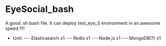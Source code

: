 # EyeSocial_bash
A good .sh bash file.
It can deploy test_eye_S environment in an awesome speed !!!!

* Unit: 
    --- Elasticsearch x1
    --- Redis x1
    --- Node.js x1
    --- MongoDB(?) x1
